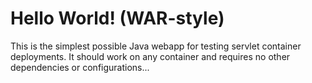 Hello World! (WAR-style)
===============

This is the simplest possible Java webapp for testing servlet container deployments.  It should work on any container and requires no other dependencies or configurations...
